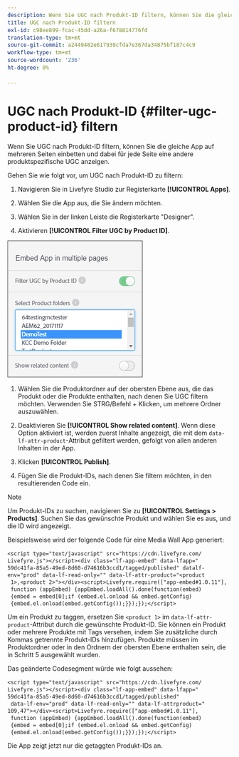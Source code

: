```yaml
---
description: Wenn Sie UGC nach Produkt-ID filtern, können Sie die gleiche App auf mehreren Seiten einbetten und dabei für jede Seite eine andere produktspezifische UGC anzeigen.
title: UGC nach Produkt-ID filtern
exl-id: c98ee899-fcac-45dd-a26a-f678814776fd
translation-type: tm+mt
source-git-commit: a2449482e617939cfda7e367da34875bf187c4c9
workflow-type: tm+mt
source-wordcount: '236'
ht-degree: 0%

---
```


# UGC nach Produkt-ID {#filter-ugc-product-id} filtern

Wenn Sie UGC nach Produkt-ID filtern, können Sie die gleiche App auf mehreren Seiten einbetten und dabei für jede Seite eine andere produktspezifische UGC anzeigen.

Gehen Sie wie folgt vor, um UGC nach Produkt-ID zu filtern:

1. Navigieren Sie in Livefyre Studio zur Registerkarte **[!UICONTROL Apps]**.

1. Wählen Sie die App aus, die Sie ändern möchten.

1. Wählen Sie in der linken Leiste die Registerkarte &quot;Designer&quot;.

1. Aktivieren **[!UICONTROL Filter UGC by Product ID]**.

![](assets/filter-ugc-product-id.png)

1. Wählen Sie die Produktordner auf der obersten Ebene aus, die das Produkt oder die Produkte enthalten, nach denen Sie UGC filtern möchten.
Verwenden Sie STRG/Befehl + Klicken, um mehrere Ordner auszuwählen.

1. Deaktivieren Sie **[!UICONTROL Show related content]**.
Wenn diese Option aktiviert ist, werden zuerst Inhalte angezeigt, die mit dem `data-lf-attr-product`-Attribut gefiltert werden, gefolgt von allen anderen Inhalten in der App.

1. Klicken **[!UICONTROL Publish]**.

1. Fügen Sie die Produkt-IDs, nach denen Sie filtern möchten, in den resultierenden Code ein.

>[!NOTE]
>
>Um Produkt-IDs zu suchen, navigieren Sie zu **[!UICONTROL Settings > Products]**. Suchen Sie das gewünschte Produkt und wählen Sie es aus, und die ID wird angezeigt.

Beispielsweise wird der folgende Code für eine Media Wall App generiert:

```
<script type="text/javascript" src="https://cdn.livefyre.com/
Livefyre.js"></script><div class="lf-app-embed" data-lfapp="
59dc41fa-85a5-49ed-8d60-d74616b3ccd1/tagged/published" datalf-
env="prod" data-lf-read-only="" data-lf-attr-product="<product
 1>,<product 2>"></div><script>Livefyre.require(["app-embed#1.0.11"],
 function (appEmbed) {appEmbed.loadAll().done(function(embed)
 {embed = embed[0];if (embed.el.onload && embed.getConfig)
 {embed.el.onload(embed.getConfig());}});});</script>
```

Um ein Produkt zu taggen, ersetzen Sie `<product 1>` im `data-lf-attr-product`-Attribut durch die gewünschte Produkt-ID. Sie können ein Produkt oder mehrere Produkte mit Tags versehen, indem Sie zusätzliche durch Kommas getrennte Produkt-IDs hinzufügen. Produkte müssen im Produktordner oder in den Ordnern der obersten Ebene enthalten sein, die in Schritt 5 ausgewählt wurden.

Das geänderte Codesegment würde wie folgt aussehen:

```
<script type="text/javascript" src="https://cdn.livefyre.com/
Livefyre.js"></script><div class="lf-app-embed" data-lfapp="
59dc41fa-85a5-49ed-8d60-d74616b3ccd1/tagged/published"
 data-lf-env="prod" data-lf-read-only="" data-lf-attrproduct="
109,47"></div><script>Livefyre.require(["app-embed#1.0.11"],
 function (appEmbed) {appEmbed.loadAll().done(function(embed)
 {embed = embed[0];if (embed.el.onload && embed.getConfig)
 {embed.el.onload(embed.getConfig());}});});</script>
```

Die App zeigt jetzt nur die getaggten Produkt-IDs an.
